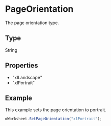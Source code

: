 # PageOrientation

The page orientation type.

## Type

String

## Properties

- "xlLandscape" 
- "xlPortrait"

## Example

This example sets the page orientation to portrait.

```javascript
oWorksheet.SetPageOrientation("xlPortrait");
```